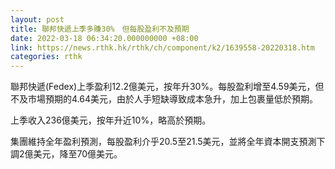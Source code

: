 ```yaml
---
layout: post
title: 聯邦快遞上季多賺30%　但每股盈利不及預期
date: 2022-03-18 06:34:20.000000000 +08:00
link: https://news.rthk.hk/rthk/ch/component/k2/1639558-20220318.htm
categories: rthk
---
```


聯邦快遞(Fedex)上季盈利12.2億美元，按年升30%。每股盈利增至4.59美元，但不及市場預期的4.64美元，由於人手短缺導致成本急升，加上包裹量低於預期。

上季收入236億美元，按年升近10%，略高於預期。

集團維持全年盈利預測，每股盈利介乎20.5至21.5美元，並將全年資本開支預測下調2億美元，降至70億美元。

